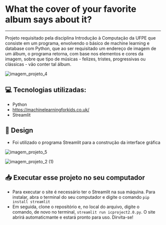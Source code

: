 # What the cover of your favorite album says about it?
***
  Projeto requisitado pela disciplina Introdução à Computação da UFPE que consiste em um programa, envolvendo o básico de machine learning e database com Python, que 
  ao ser requisitado um endereço de imagem de um álbum, o programa retorna, com base nos elementos e cores da imagem, sobre que tipo de músicas - felizes, tristes, 
  progressivas ou clássicas - vão conter tal álbum.
  
  ![imagem_projeto_4](https://user-images.githubusercontent.com/70080558/99922752-e20a8900-2d10-11eb-8636-f2230af83a2b.png)

## 💻 Tecnologias utilizadas:
* Python
* https://machinelearningforkids.co.uk/
* Streamlit


## 🎨 Design
* Foi utilizado o programa Streamlit para a construção da interface gráfica

![imagem_projeto_5](https://user-images.githubusercontent.com/70080558/99922901-ae7c2e80-2d11-11eb-9cc2-daefd55b0efa.png)

![imagem_projeto_2 (1)](https://user-images.githubusercontent.com/70080558/99922925-bcca4a80-2d11-11eb-88a2-580f3764f174.png)

## 📥 Executar esse projeto no seu computador

- Para executar o site é necessário ter o Streamlit na sua máquina. Para instalar, abra o terminal do seu computador e digite o comando `pip install streamlit`
- Em seguida, clone o repositório e, no local do arquivo, digite o comando, de novo no terminal,  `streamlit run icproject2.0.py`. O site abrirá automaticmante e estará
pronto para uso. Dirvita-se!
